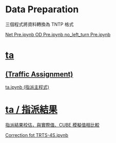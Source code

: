 Data Preparation
===

三個程式將資料轉換為 TNTP 格式

<u>Net Pre.ipynb<u>  <u>OD Pre.ipynb<u>  <u>no_left_turn Pre.ipynb<u>

ta 
===
(Traffic Assignment)
---
<u>ta.ipynb<u> (指派主程式)

ta / 指派結果
===

指派結果校估，與實際值、CUBE 模擬值相比較

<u>Correction fot TRTS-4S.ipynb <u>
